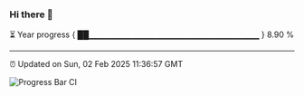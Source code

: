 ### Hi there 👋

⏳ Year progress { ██▁▁▁▁▁▁▁▁▁▁▁▁▁▁▁▁▁▁▁▁▁▁▁▁▁▁▁▁ } 8.90 %

---

⏰ Updated on Sun, 02 Feb 2025 11:36:57 GMT

![Progress Bar CI](https://github.com/IshwaranRudhara/GIT-ACTION/workflows/Progress%20Bar%20CI/badge.svg)

